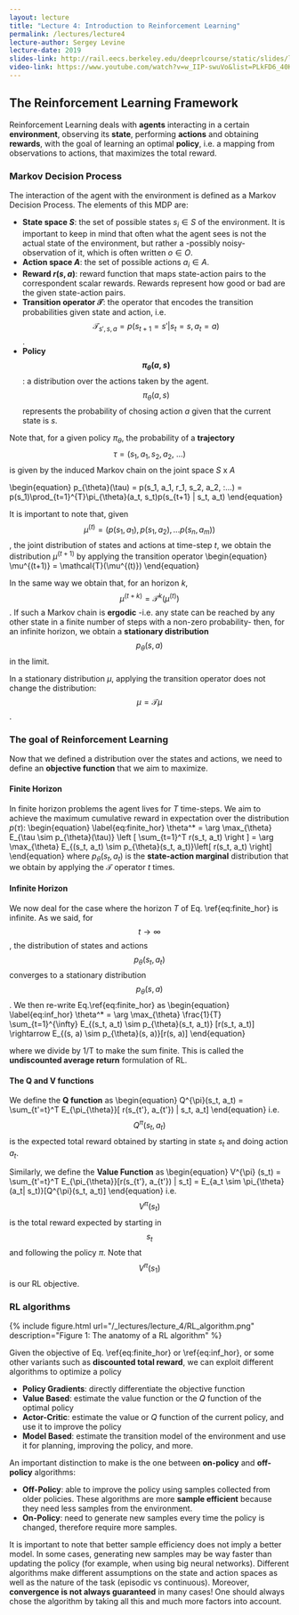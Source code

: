 ```yaml
---
layout: lecture
title: "Lecture 4: Introduction to Reinforcement Learning"
permalink: /lectures/lecture4
lecture-author: Sergey Levine
lecture-date: 2019
slides-link: http://rail.eecs.berkeley.edu/deeprlcourse/static/slides/lec-4.pdf
video-link: https://www.youtube.com/watch?v=w_IIP-swuVo&list=PLkFD6_40KJIwhWJpGazJ9VSj9CFMkb79A
---
```


## The Reinforcement Learning Framework
Reinforcement Learning deals with **agents** interacting in a certain **environment**, observing
its **state**, performing **actions** and obtaining **rewards**, with the goal of learning an
optimal **policy**, i.e. a mapping from observations to actions, that maximizes the total reward.

### Markov Decision Process
The interaction of the agent with the environment is defined as a Markov Decision Process.
The elements of this MDP are:

- **State space $S$**: the set of possible states $s_i \in S$ of the environment. It is
    important to keep in mind that often what the agent sees is not the actual state of the
    environment, but rather a -possibly noisy- observation of it, which is often written
    $o \in O$.
- **Action space $A$**: the set of possible actions $a_i \in A$.
- **Reward $r(s, a)$**: reward function that maps state-action pairs to the correspondent scalar
    rewards. Rewards represent how good or bad are the given state-action pairs.
- **Transition operator $\mathcal{T}$**: the operator that encodes the transition probabilities
    given state and action, i.e. $$\mathcal{T}_{s', s, a} = p(s_{t+1} = s' | s_t = s, a_t = a)$$.
- **Policy $$\pi_{\theta}(a, s)$$**: a distribution over the actions taken by the agent.
    $$\pi_{\theta}(a, s)$$ represents the probability of chosing action $a$ given that the
    current state is $s$.

Note that, for a given policy
$\pi_{\theta}$, the probability of a **trajectory** $$\tau = (s_1, a_1, s_2, a_2, \:...)$$
is given by the induced Markov chain on the joint space $S$ x $A$

\begin{equation}
p_{\theta}(\tau) = p(s_1, a_1, r_1, s_2, a_2, \:...) =
p(s_1)\prod_{t=1}^{T}\pi_{\theta}(a_t, s_t)p(s_{t+1} | s_t, a_t)
\end{equation}

It is important to note that, given $$\mu^{(t)} = (p(s_1 ,a_1), p(s_1, a_2),  ... p(s_n, a_m))$$,
the joint distribution of states and actions at
time-step $t$, we obtain the distribution $\mu^{(t+1)}$ by applying the transition operator
\begin{equation}
\mu^{(t+1)} = \mathcal{T}(\mu^{(t)})
\end{equation}

In the same way we obtain that, for an horizon $k$, $$\mu^{(t+k)} = \mathcal{T}^k (\mu^{(t)})$$.
If such a Markov chain is **ergodic** -i.e. any state can be reached by any other state in a finite
number of steps with a non-zero probability- then, for an infinite horizon, we obtain a **stationary
distribution** $$p_{\theta}(s, a)$$ in the limit. 

In a stationary distribution $\mu$, applying the transition operator does not change the distribution: 
$$\mu = \mathcal{T}\mu$$.

### The goal of Reinforcement Learning
Now that we defined a distribution over the states and actions, we need to define an
**objective function** that we aim to maximize.

#### Finite Horizon
In finite horizon problems the agent lives for $T$ time-steps. We aim to achieve the maximum 
cumulative reward in expectation over the distribution $p(\tau)$:
\begin{equation}
\label{eq:finite_hor}
\theta^* = \arg \max_{\theta} E_{\tau \sim p_{\theta}(\tau)}
\left [ \sum_{t=1}^T r(s_t, a_t) \right ]
= \arg \max_{\theta} E_{(s_t, a_t) \sim p_{\theta}(s_t, a_t)}\left[ r(s_t, a_t) \right]
\end{equation}
where $p_{\theta}(s_t, a_t)$ is the **state-action marginal** distribution that we obtain by applying
the $\mathcal{T}$ operator $t$ times.


#### Infinite Horizon
We now deal for the case where the horizon $T$ of Eq. \ref{eq:finite_hor} is infinite. As we said, for
$$t\rightarrow \infty$$, the distribution of states and actions $$p_{\theta}(s_t, a_t)$$ converges to
a stationary distribution $$p_{\theta}(s, a)$$. We then re-write Eq.\ref{eq:finite_hor} as
\begin{equation}
\label{eq:inf_hor}
\theta^* = \arg \max_{\theta} \frac{1}{T} \sum_{t=1}^{\infty}
E_{(s_t, a_t) \sim p_{\theta}(s_t, a_t)} [r(s_t, a_t)] \rightarrow
E_{(s, a) \sim p_{\theta}(s, a)}[r(s, a)]
\end{equation}

where we divide by 1/T to make the sum finite. This is called the **undiscounted average return** formulation of RL.


#### The Q and V functions
We define the **Q function** as
\begin{equation}
Q^{\pi}(s_t, a_t) = \sum_{t'=t}^T E_{\pi_{\theta}}[ r(s_{t'}, a_{t'}) | s_t, a_t]
\end{equation}
i.e. $$Q^{\pi}(s_t, a_t)$$ is the expected total reward obtained by starting in state $s_t$ and doing
action $a_t$.


Similarly, we define the **Value Function** as
\begin{equation}
V^{\pi} (s_t) = \sum_{t'=t}^T E_{\pi_{\theta}}[r(s_{t'}, a_{t'}) | s_t] = 
E_{a_t \sim \pi_{\theta}(a_t| s_t)}[Q^{\pi}(s_t, a_t)]
\end{equation}
i.e. $$V^{\pi}(s_t)$$ is the total reward expected by starting in $$s_t$$ and following the policy
$\pi$. Note that $$V^{\pi}(s_1)$$ is our RL objective.


### RL algorithms
{% include figure.html url="/_lectures/lecture_4/RL_algorithm.png" description="Figure 1: The anatomy of a RL algorithm" %}


Given the objective of Eq. \ref{eq:finite_hor} or \ref{eq:inf_hor}, or some other variants such as
**discounted total reward**, we can exploit different algorithms to optimize a policy
- **Policy Gradients**: directly differentiate the objective function
- **Value Based**: estimate the value function or the $Q$ function of the optimal policy
- **Actor-Critic**: estimate the value or $Q$ function of the current policy, and use it to improve
the policy
- **Model Based**: estimate the transition model of the environment and use it for planning,
improving the policy, and more.


An important distinction to make is the one between **on-policy** and **off-policy** algorithms:
- **Off-Policy**: able to improve the policy using samples collected from older policies.
    These algorithms are more **sample efficient** because they need less samples from the environment.
- **On-Policy**: need to generate new samples every time the policy is changed, therefore require more
    samples.

It is important to note that better sample efficiency does not imply a better model. In some cases,
generating new samples may be way faster than updating the policy (for example, when using big neural
networks). Different algorithms make different assumptions on the state and action spaces as well as
the nature of the task (episodic vs continuous). Moreover, **convergence is not always guaranteed** in
many cases! One should always chose the algorithm by taking all this and much more factors into account.
